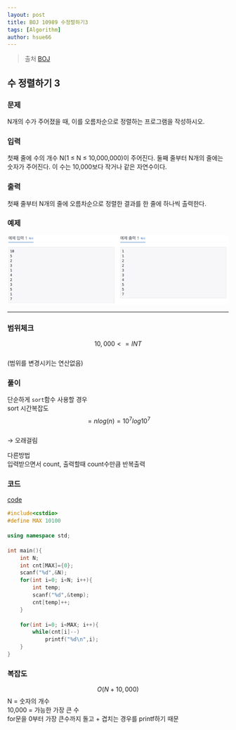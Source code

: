 ```yaml
---
layout: post
title: BOJ 10989 수정렬하기3
tags: [Algorithm]
author: hsue66 
---
```


> 출처 [BOJ](https://www.acmicpc.net/problem/10989)

수 정렬하기 3
--------------
### 문제
N개의 수가 주어졌을 때, 이를 오름차순으로 정렬하는 프로그램을 작성하시오.
### 입력
첫째 줄에 수의 개수 N(1 ≤ N ≤ 10,000,000)이 주어진다. 둘째 줄부터 N개의 줄에는 숫자가 주어진다. 이 수는 10,000보다 작거나 같은 자연수이다.
### 출력
첫째 줄부터 N개의 줄에 오름차순으로 정렬한 결과를 한 줄에 하나씩 출력한다.
### 예제 
![문제](/assets/img/postimg/boj10989.png)

* * *
### 범위체크
$$10,000 <= INT$$  
(범위를 변경시키는 연산없음)

### 풀이
단순하게 `sort`함수 사용할 경우  
sort 시간복잡도 $$= nlog(n) = 10^7log10^7$$  
→ 오래걸림

다른방법  
입력받으면서 count, 출력할때 count수만큼 반복출력

### 코드
[code](https://github.com/Hsue66/Algo/blob/master/BOJ/n10989.cpp)
```cpp
#include<cstdio>
#define MAX 10100

using namespace std;

int main(){
	int N;
	int cnt[MAX]={0};
	scanf("%d",&N);
	for(int i=0; i<N; i++){
		int temp;
		scanf("%d",&temp);
		cnt[temp]++;
	}

	for(int i=0; i<MAX; i++){
		while(cnt[i]--)
			printf("%d\n",i);
	}
}
```  

### 복잡도
$$O(N+10,000)$$
N = 숫자의 개수  
10,000 = 가능한 가장 큰 수  
for문을 0부터 가장 큰수까지 돌고 + 겹치는 경우를 printf하기 때문

